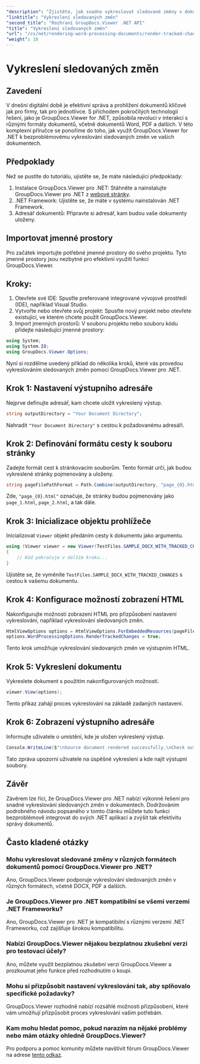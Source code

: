```yaml
---
"description": "Zjistěte, jak snadno vykreslovat sledované změny v dokumentech pomocí GroupDocs.Viewer pro .NET. Zvyšte efektivitu správy dokumentů."
"linktitle": "Vykreslení sledovaných změn"
"second_title": "Rozhraní GroupDocs.Viewer .NET API"
"title": "Vykreslení sledovaných změn"
"url": "/cs/net/rendering-word-processing-documents/render-tracked-changes/"
"weight": 10
---
```


# Vykreslení sledovaných změn

## Zavedení
V dnešní digitální době je efektivní správa a prohlížení dokumentů klíčové jak pro firmy, tak pro jednotlivce. S příchodem pokročilých technologií řešení, jako je GroupDocs.Viewer for .NET, způsobila revoluci v interakci s různými formáty dokumentů, včetně dokumentů Word, PDF a dalších. V této komplexní příručce se ponoříme do toho, jak využít GroupDocs.Viewer for .NET k bezproblémovému vykreslování sledovaných změn ve vašich dokumentech.
## Předpoklady
Než se pustíte do tutoriálu, ujistěte se, že máte následující předpoklady:
1. Instalace GroupDocs.Viewer pro .NET: Stáhněte a nainstalujte GroupDocs.Viewer pro .NET z [webové stránky](https://releases.groupdocs.com/viewer/net/).
2. .NET Framework: Ujistěte se, že máte v systému nainstalován .NET Framework.
3. Adresář dokumentů: Připravte si adresář, kam budou vaše dokumenty uloženy.

## Importovat jmenné prostory
Pro začátek importujte potřebné jmenné prostory do svého projektu. Tyto jmenné prostory jsou nezbytné pro efektivní využití funkcí GroupDocs.Viewer.
## Kroky:
1. Otevřete své IDE: Spusťte preferované integrované vývojové prostředí (IDE), například Visual Studio.
2. Vytvořte nebo otevřete svůj projekt: Spusťte nový projekt nebo otevřete existující, ve kterém chcete použít GroupDocs.Viewer.
3. Import jmenných prostorů: V souboru projektu nebo souboru kódu přidejte následující jmenné prostory:
```csharp
using System;
using System.IO;
using GroupDocs.Viewer.Options;
```

Nyní si rozdělme uvedený příklad do několika kroků, které vás provedou vykreslováním sledovaných změn pomocí GroupDocs.Viewer pro .NET.
## Krok 1: Nastavení výstupního adresáře
Nejprve definujte adresář, kam chcete uložit vykreslený výstup.
```csharp
string outputDirectory = "Your Document Directory";
```
Nahradit `"Your Document Directory"` s cestou k požadovanému adresáři.
## Krok 2: Definování formátu cesty k souboru stránky
Zadejte formát cest k stránkovacím souborům. Tento formát určí, jak budou vykreslené stránky pojmenovány a uloženy.
```csharp
string pageFilePathFormat = Path.Combine(outputDirectory, "page_{0}.html");
```
Zde, `"page_{0}.html"` označuje, že stránky budou pojmenovány jako `page_1.html`, `page_2.html`, a tak dále.
## Krok 3: Inicializace objektu prohlížeče
Inicializovat `Viewer` objekt předáním cesty k dokumentu jako argumentu.
```csharp
using (Viewer viewer = new Viewer(TestFiles.SAMPLE_DOCX_WITH_TRACKED_CHANGES))
{
    // Kód pokračuje v dalším kroku...
}
```
Ujistěte se, že vyměníte `TestFiles.SAMPLE_DOCX_WITH_TRACKED_CHANGES` s cestou k vašemu dokumentu.
## Krok 4: Konfigurace možností zobrazení HTML
Nakonfigurujte možnosti zobrazení HTML pro přizpůsobení nastavení vykreslování, například vykreslování sledovaných změn.
```csharp
HtmlViewOptions options = HtmlViewOptions.ForEmbeddedResources(pageFilePathFormat);
options.WordProcessingOptions.RenderTrackedChanges = true;
```
Tento krok umožňuje vykreslování sledovaných změn ve výstupním HTML.
## Krok 5: Vykreslení dokumentu
Vykreslete dokument s použitím nakonfigurovaných možností.
```csharp
viewer.View(options);
```
Tento příkaz zahájí proces vykreslování na základě zadaných nastavení.
## Krok 6: Zobrazení výstupního adresáře
Informujte uživatele o umístění, kde je uložen vykreslený výstup.
```csharp
Console.WriteLine($"\nSource document rendered successfully.\nCheck output in {outputDirectory}.");
```
Tato zpráva upozorní uživatele na úspěšné vykreslení a kde najít výstupní soubory.

## Závěr
Závěrem lze říci, že GroupDocs.Viewer pro .NET nabízí výkonné řešení pro snadné vykreslování sledovaných změn v dokumentech. Dodržováním podrobného návodu popsaného v tomto článku můžete tuto funkci bezproblémově integrovat do svých .NET aplikací a zvýšit tak efektivitu správy dokumentů.
## Často kladené otázky
### Mohu vykreslovat sledované změny v různých formátech dokumentů pomocí GroupDocs.Viewer pro .NET?
Ano, GroupDocs.Viewer podporuje vykreslování sledovaných změn v různých formátech, včetně DOCX, PDF a dalších.
### Je GroupDocs.Viewer pro .NET kompatibilní se všemi verzemi .NET Frameworku?
Ano, GroupDocs.Viewer pro .NET je kompatibilní s různými verzemi .NET Frameworku, což zajišťuje širokou kompatibilitu.
### Nabízí GroupDocs.Viewer nějakou bezplatnou zkušební verzi pro testovací účely?
Ano, můžete využít bezplatnou zkušební verzi GroupDocs.Viewer a prozkoumat jeho funkce před rozhodnutím o koupi.
### Mohu si přizpůsobit nastavení vykreslování tak, aby splňovalo specifické požadavky?
GroupDocs.Viewer rozhodně nabízí rozsáhlé možnosti přizpůsobení, které vám umožňují přizpůsobit proces vykreslování vašim potřebám.
### Kam mohu hledat pomoc, pokud narazím na nějaké problémy nebo mám otázky ohledně GroupDocs.Viewer?
Pro podporu a pomoc komunity můžete navštívit fórum GroupDocs.Viewer na adrese [tento odkaz](https://forum.groupdocs.com/c/viewer/9).